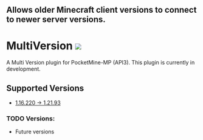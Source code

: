 ## Allows older Minecraft client versions to connect to newer server versions.

# MultiVersion [![](https://poggit.pmmp.io/shield.state/MultiVersion)](https://poggit.pmmp.io/p/MultiVersion)
A Multi Version plugin for PocketMine-MP (API3). This plugin is currently in development.

## Supported Versions
- [1.16.220 -> 1.21.93](https://github.com/ZEvors/MultiVersion-BetterAltay/tree/master)

### TODO Versions:
- Future versions
